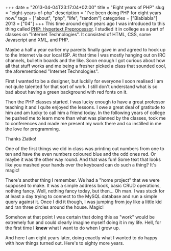 +++
date = "2013-04-04T23:17:04+02:00"
title = "Eight years of PHP"
slug = "eight-years-of-php"
description = "I've been doing PHP for eight years now."
tags = ["about", "php", "life", "random"]
categories = ["Blablabla"]
2013 = ["04"]
+++
This time around eight years ago I was introduced to this thing called <a href="http://www.php.net/">PHP: Hypertext Preprocessor</a>. I studied it in college as a part of classes on "Internet Technologies". It consisted of HTML, CSS, some Javascript and XML, and PHP.

Maybe a half a year earlier my parents finally gave in and agreed to hook up to the Internet via our local ISP. At that time I was mostly hanging out on IRC channels, bulletin boards and the like. Soon enough I got curious about how all that stuff works and me being a fresher picked a class that sounded cool, the aforementioned "Internet Technologies".

First I wanted to be a designer, but luckily for everyone I soon realised I am not quite talented for that sort of work. I still don't understand what is so bad about having a green background with red fonts on it.

Then the PHP classes started. I was lucky enough to have a great professor teaching it and I quite enjoyed the lessons. I owe a great deal of gratitude to him and am lucky to call him a friend today. In the following years of college he pushed me to learn more than what was planned by the classes, took me to conferences and made me present my work there and so instilled in me the love for programming.

Thanks Zlatko!

One of the first things we did in class was printing out numbers from one to ten and have the even numbers coloured blue and the odd ones red. Or maybe it was the other way round. And that was fun! Some text that looks like you mashed your hands over the keyboard can do such a thing? It's magic!

There's another thing I remember. We had a "home project" that we were supposed to make. It was a simple address book, basic CRUD operations, nothing fancy. Well, nothing fancy today, but then... Oh man. I was stuck for at least a day trying to connect to the MySQL database and run a simple query against it. Once I did it though, I was jumping from joy like a little kid and ran three circles around the house. Magic!

Somehow at that point I was certain that doing this as "work" would be extremely fun and could clearly imagine myself doing it in my life. Hell, for the first time I <b>knew</b> what I want to do when I grow up.

And here I am eight years later, doing exactly what I wanted to do happy with how things turned out. Here's to eighty more years.
